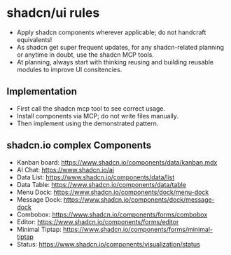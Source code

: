 # shadcn/ui rules

- Apply shadcn components wherever applicable; do not handcraft equivalents!
- As shadcn get super frequent updates, for any shadcn-related planning or anytime in doubt, use the shadcn MCP tools.
- At planning, always start with thinking reusing and building reusable modules to improve UI consitencies.

## Implementation

- First call the shadcn mcp tool to see correct usage.
- Install components via MCP; do not write files manually.
- Then implement using the demonstrated pattern.

## shadcn.io complex Components

- Kanban board: https://www.shadcn.io/components/data/kanban.mdx
- AI Chat: https://www.shadcn.io/ai
- Data List: https://www.shadcn.io/components/data/list
- Data Table: https://www.shadcn.io/components/data/table
- Menu Dock: https://www.shadcn.io/components/dock/menu-dock
- Message Dock: https://www.shadcn.io/components/dock/message-dock
- Combobox: https://www.shadcn.io/components/forms/combobox
- Editor: https://www.shadcn.io/components/forms/editor
- Minimal Tiptap: https://www.shadcn.io/components/forms/minimal-tiptap
- Status: https://www.shadcn.io/components/visualization/status
